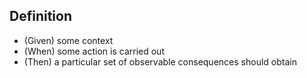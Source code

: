 ## Definition

* (Given) some context
* (When) some action is carried out
* (Then) a particular set of observable consequences should obtain

